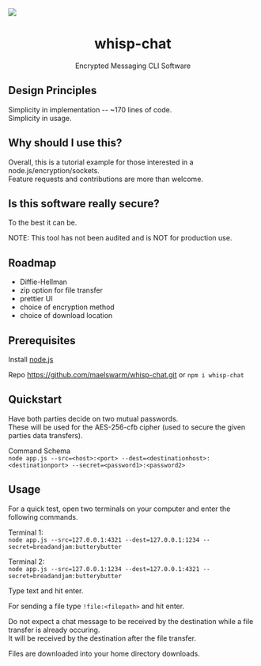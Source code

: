 <img src="https://user-images.githubusercontent.com/6314185/186470558-9c343d9d-bb07-4c30-9d3b-1a95940fe4d0.jpg"/>
<h1 align="center">whisp-chat</h1>
<p align="center">Encrypted Messaging CLI Software</p>

## Design Principles

Simplicity in implementation -- ~170 lines of code.  
Simplicity in usage.

## Why should I use this?

Overall, this is a tutorial example for those interested in a node.js/encryption/sockets.  
Feature requests and contributions are more than welcome.

## Is this software really secure?

To the best it can be.

NOTE: This tool has not been audited and is NOT for production use.

## Roadmap

* Diffie-Hellman
* zip option for file transfer
* prettier UI  
* choice of encryption method
* choice of download location

## Prerequisites

Install <a href="https://nodejs.org/en/download/">node.js</a>

Repo <a herf="https://github.com/maelswarm/whisp-chat.git">https://github.com/maelswarm/whisp-chat.git</a> or ```npm i whisp-chat```

## Quickstart

Have both parties decide on two mutual passwords.  
These will be used for the AES-256-cfb cipher (used to secure the given parties data transfers).

Command Schema  
```node app.js --src=<host>:<port> --dest=<destinationhost>:<destinationport> --secret=<password1>:<password2>```

## Usage

For a quick test, open two terminals on your computer and enter the following commands.

Terminal 1:  
```node app.js --src=127.0.0.1:4321 --dest=127.0.0.1:1234 --secret=breadandjam:butterybutter```

Terminal 2:  
```node app.js --src=127.0.0.1:1234 --dest=127.0.0.1:4321 --secret=breadandjam:butterybutter```

Type text and hit enter.

For sending a file type ```!file:<filepath>``` and hit enter.  

Do not expect a chat message to be received by the destination while a file transfer is already occuring.  
It will be received by the destination after the file transfer.  

Files are downloaded into your home directory downloads. 
